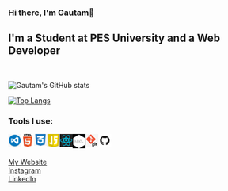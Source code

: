 ### Hi there, I'm Gautam👋

## I'm a Student at PES University and a Web Developer

<br />

![Gautam's GitHub stats](https://github-readme-stats.vercel.app/api?username=GautamPB&show_icons=true&theme=radical)

[![Top Langs](https://github-readme-stats.vercel.app/api/top-langs/?username=GautamPB&langs_count=8)](https://github.com/GautamPB/github-readme-stats)

### Tools I use:

<img align="left" alt="Visual Studio Code" width="26px" src="./pictures/visual-studio-code.png" />
<img align="left" alt="HTML5" width="26px" src="./pictures/html.png" />
<img align="left" alt="CSS3" width="26px" src="./pictures/css.png" />
<img align="left" alt="JavaScript" width="26px" src="./pictures/javascript.png" />
<img align="left" alt="React" width="26px" src="./pictures/react.png" />
<img align="left" alt="Next" width="26px" src="./pictures/next-js.png" />
<img align="left" alt="Git" width="26px" src="./pictures/git.png" />
<img align="left" alt="GitHub" width="26px" src="./pictures/github.jpg" />

<br/>
<br/>

[My Website](https://gautampb.vercel.app/)
<br/>
[Instagram](https://www.instagram.com/_.gautampb._/)
<br/>
[LinkedIn](https://www.linkedin.com/in/gautam-b-959394200/)
<br/>
